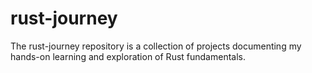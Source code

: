 # rust-journey

The rust-journey repository is a collection of projects documenting my hands-on learning and exploration of Rust fundamentals.
